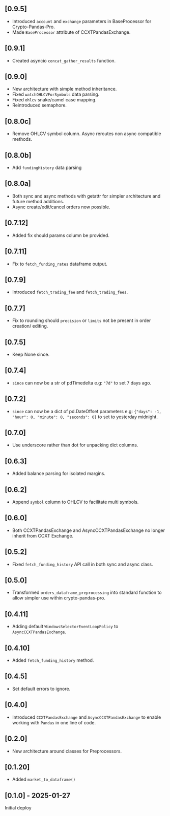 ## [0.9.5]
* Introduced `account` and `exchange` parameters in BaseProcessor for Crypto-Pandas-Pro.
* Made `BaseProcessor` attribute of CCXTPandasExchange.

## [0.9.1]
* Created asyncio `concat_gather_results` function.

## [0.9.0]
* New architecture with simple method inheritance.
* Fixed `watchOHLCVForSymbols` data parsing.
* Fixed `ohlcv` snake/camel case mapping.
* Reintroduced semaphore.

## [0.8.0c]
* Remove OHLCV symbol column. Async reroutes non async compatible methods.

## [0.8.0b]
* Add `fundingHistory` data parsing

## [0.8.0a]
* Both sync and async methods with getattr for simpler architecture and future method additions.
* Async create/edit/cancel orders now possible.

## [0.7.12]
* Added fix should params column be provided.

## [0.7.11]
* Fix to `fetch_funding_rates` dataframe output.

## [0.7.9]
* Introduced `fetch_trading_fee` and `fetch_trading_fees`.

## [0.7.7]
* Fix to rounding should `precision` or `limits` not be present in order creation/ editing.

## [0.7.5]
* Keep None since.

## [0.7.4]
* `since` can now be a str of pdTimedelta
e.g: `"7d"` to set 7 days ago.

## [0.7.2]
* `since` can now be a dict of pd.DateOffset parameters
e.g: `{"days": -1, "hour": 0, "minute": 0, "seconds": 0}` to set  to yesterday midnight.

## [0.7.0]
* Use underscore rather than dot for unpacking dict columns.

## [0.6.3]
* Added balance parsing for isolated margins.

## [0.6.2]
* Append `symbol` column to OHLCV to facilitate multi symbols.

## [0.6.0]
* Both CCXTPandasExchange and AsyncCCXTPandasExchange no longer inherit from CCXT Exchange.

## [0.5.2]
* Fixed `fetch_funding_history` API call in both sync and async class.

## [0.5.0]
* Transformed `orders_dataframe_preprocessing` into standard function to allow simpler use within crypto-pandas-pro.

## [0.4.11]
* Adding default `WindowsSelectorEventLoopPolicy` to `AsyncCCXTPandasExchange`.

## [0.4.10]
* Added `fetch_funding_history` method.

## [0.4.5]
* Set default errors to ignore.

## [0.4.0]
* Introduced `CCXTPandasExchange` and `AsyncCCXTPandasExchange` to enable working with
`Pandas` in one line of code.

## [0.2.0]
* New architecture around classes for Preprocessors.

## [0.1.20]
* Added `market_to_dataframe()`

## [0.1.0] - 2025-01-27

Initial deploy